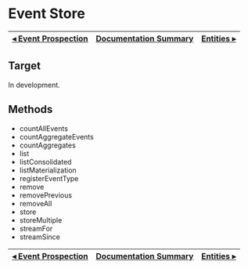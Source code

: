 # Event Store

[◂ Event Prospection](01-event-prospection.md) | [Documentation Summary](index.md) | [Entities ▸](03-entities.md)
-- | -- | --

## Target

In development.

## Methods

- countAllEvents
- countAggregateEvents
- countAggregates
- list
- listConsolidated
- listMaterialization
- registerEventType
- remove
- removePrevious
- removeAll
- store
- storeMultiple
- streamFor
- streamSince

[◂ Event Prospection](01-event-prospection.md) | [Documentation Summary](index.md) | [Entities ▸](03-entities.md)
-- | -- | --

